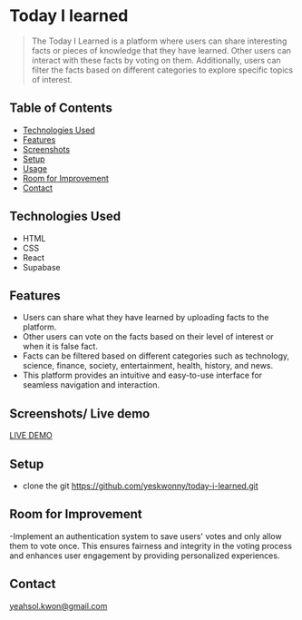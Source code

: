# Today I learned

> The Today I Learned is a platform where users can share interesting facts or pieces of knowledge that they have learned. 
> Other users can interact with these facts by voting on them.
> Additionally, users can filter the facts based on different categories to explore specific topics of interest.

## Table of Contents

- [Technologies Used](#technologies-used)
- [Features](#features)
- [Screenshots](#screenshots)
- [Setup](#setup)
- [Usage](#usage)
- [Room for Improvement](#room-for-improvement)
- [Contact](#contact)
<!-- * [License](#license) -->



## Technologies Used
- HTML
- CSS
- React
- Supabase
  

## Features
- Users can share what they have learned by uploading facts to the platform.
- Other users can vote on the facts based on their level of interest or when it is false fact.
- Facts can be filtered based on different categories such as technology, science, finance, society, entertainment, health, history, and news.
- This platform provides an intuitive and easy-to-use interface for seamless navigation and interaction.

## Screenshots/ Live demo
[LIVE DEMO](https://what-i-learned.netlify.app/)


<!-- If you have screenshots you'd like to share, include them here. -->

## Setup
- clone the git 
  https://github.com/yeskwonny/today-i-learned.git
  

## Room for Improvement
-Implement an authentication system to save users' votes and only allow them to vote once. This ensures fairness and integrity in the voting process and enhances user engagement by providing personalized experiences.

  


## Contact

yeahsol.kwon@gmail.com

